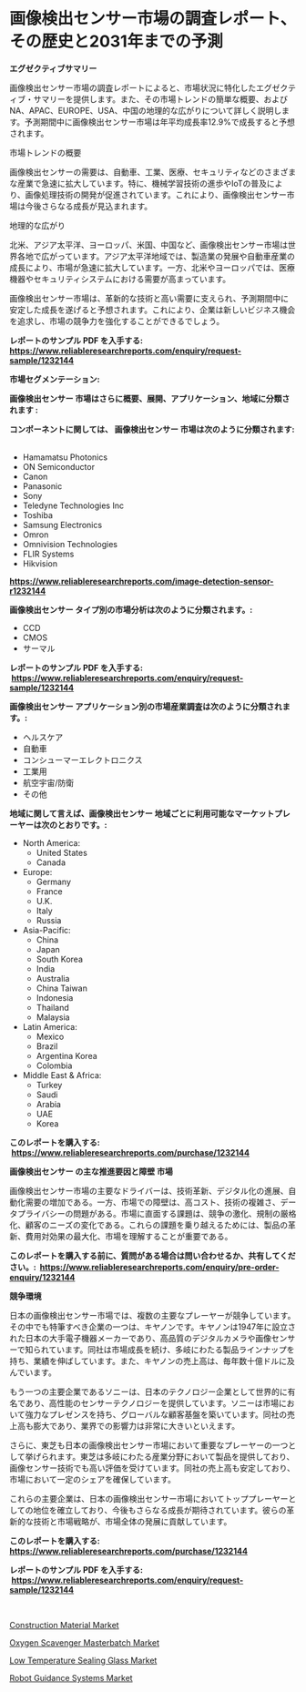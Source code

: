 <p><h1>画像検出センサー市場の調査レポート、その歴史と2031年までの予測</h1></p><p><strong>エグゼクティブサマリー</strong></p>
<p><p>画像検出センサー市場の調査レポートによると、市場状況に特化したエグゼクティブ・サマリーを提供します。また、その市場トレンドの簡単な概要、およびNA、APAC、EUROPE、USA、中国の地理的な広がりについて詳しく説明します。予測期間中に画像検出センサー市場は年平均成長率12.9%で成長すると予想されます。</p><p>市場トレンドの概要</p><p>画像検出センサーの需要は、自動車、工業、医療、セキュリティなどのさまざまな産業で急速に拡大しています。特に、機械学習技術の進歩やIoTの普及により、画像処理技術の開発が促進されています。これにより、画像検出センサー市場は今後さらなる成長が見込まれます。</p><p>地理的な広がり</p><p>北米、アジア太平洋、ヨーロッパ、米国、中国など、画像検出センサー市場は世界各地で広がっています。アジア太平洋地域では、製造業の発展や自動車産業の成長により、市場が急速に拡大しています。一方、北米やヨーロッパでは、医療機器やセキュリティシステムにおける需要が高まっています。</p><p>画像検出センサー市場は、革新的な技術と高い需要に支えられ、予測期間中に安定した成長を遂げると予想されます。これにより、企業は新しいビジネス機会を追求し、市場の競争力を強化することができるでしょう。</p></p>
<p><strong>レポートのサンプル PDF を入手する: <a href="https://www.reliableresearchreports.com/enquiry/request-sample/1232144">https://www.reliableresearchreports.com/enquiry/request-sample/1232144</a></strong></p>
<p><strong>市場セグメンテーション:</strong></p>
<p><strong> 画像検出センサー 市場はさらに概要、展開、アプリケーション、地域に分類されます :</strong></p>
<p><strong>コンポーネントに関しては、 画像検出センサー 市場は次のように分類されます: &nbsp;</strong></p>
<p><ul><li>Hamamatsu Photonics</li><li>ON Semiconductor</li><li>Canon</li><li>Panasonic</li><li>Sony</li><li>Teledyne Technologies Inc</li><li>Toshiba</li><li>Samsung Electronics</li><li>Omron</li><li>Omnivision Technologies</li><li>FLIR Systems</li><li>Hikvision</li></ul></p>
<p><strong><a href="https://www.reliableresearchreports.com/image-detection-sensor-r1232144">https://www.reliableresearchreports.com/image-detection-sensor-r1232144</a></strong></p>
<p><strong> 画像検出センサー タイプ別の市場分析は次のように分類されます。:</strong></p>
<p><ul><li>CCD</li><li>CMOS</li><li>サーマル</li></ul></p>
<p><strong>レポートのサンプル PDF を入手する: &nbsp;<a href="https://www.reliableresearchreports.com/enquiry/request-sample/1232144">https://www.reliableresearchreports.com/enquiry/request-sample/1232144</a></strong></p>
<p><strong> 画像検出センサー アプリケーション別の市場産業調査は次のように分類されます。:</strong></p>
<p><ul><li>ヘルスケア</li><li>自動車</li><li>コンシューマーエレクトロニクス</li><li>工業用</li><li>航空宇宙/防衛</li><li>その他</li></ul></p>
<p><strong>地域に関して言えば、画像検出センサー 地域ごとに利用可能なマーケットプレーヤーは次のとおりです。:</strong></p>
<p><ul>
    <li>
        North America:
        <ul>
            <li>United States</li>
            <li>Canada</li>
        </ul>
    </li>
    <li>
        Europe:
        <ul>
            <li>Germany</li>
            <li>France</li>
            <li>U.K.</li>
            <li>Italy</li>
            <li>Russia</li>
        </ul>
    </li>
    <li>
        Asia-Pacific:
        <ul>
            <li>China</li>
            <li>Japan</li>
            <li>South Korea</li>
            <li>India</li>
            <li>Australia</li>
            <li>China Taiwan</li>
            <li>Indonesia</li>
            <li>Thailand</li>
            <li>Malaysia</li>
        </ul>
    </li>
    <li>
        Latin America:
        <ul>
            <li>Mexico</li>
            <li>Brazil</li>
            <li>Argentina Korea</li>
            <li>Colombia</li>
        </ul>
    </li>
    <li>
        Middle East & Africa:
        <ul>
            <li>Turkey</li>
            <li>Saudi</li>
            <li>Arabia</li>
            <li>UAE</li>
            <li>Korea</li>
        </ul>
    </li>
    </ul></p>
<p><strong>このレポートを購入する: &nbsp;<a href="https://www.reliableresearchreports.com/purchase/1232144">https://www.reliableresearchreports.com/purchase/1232144</a></strong></p>
<p><strong>画像検出センサー の主な推進要因と障壁 市場</strong></p>
<p><p>画像検出センサー市場の主要なドライバーは、技術革新、デジタル化の進展、自動化需要の増加である。一方、市場での障壁は、高コスト、技術の複雑さ、データプライバシーの問題がある。市場に直面する課題は、競争の激化、規制の厳格化、顧客のニーズの変化である。これらの課題を乗り越えるためには、製品の革新、費用対効果の最大化、市場を理解することが重要である。</p></p>
<p><strong>このレポートを購入する前に、質問がある場合は問い合わせるか、共有してください。:&nbsp; <a href="https://www.reliableresearchreports.com/enquiry/pre-order-enquiry/1232144">https://www.reliableresearchreports.com/enquiry/pre-order-enquiry/1232144</a></strong></p>
<p><strong>競争環境</strong></p>
<p><p>日本の画像検出センサー市場では、複数の主要なプレーヤーが競争しています。その中でも特筆すべき企業の一つは、キヤノンです。キヤノンは1947年に設立された日本の大手電子機器メーカーであり、高品質のデジタルカメラや画像センサーで知られています。同社は市場成長を続け、多岐にわたる製品ラインナップを持ち、業績を伸ばしています。また、キヤノンの売上高は、毎年数十億ドルに及んでいます。</p><p>もう一つの主要企業であるソニーは、日本のテクノロジー企業として世界的に有名であり、高性能のセンサーテクノロジーを提供しています。ソニーは市場において強力なプレゼンスを持ち、グローバルな顧客基盤を築いています。同社の売上高も膨大であり、業界での影響力は非常に大きいといえます。</p><p>さらに、東芝も日本の画像検出センサー市場において重要なプレーヤーの一つとして挙げられます。東芝は多岐にわたる産業分野において製品を提供しており、画像センサー技術でも高い評価を受けています。同社の売上高も安定しており、市場において一定のシェアを確保しています。</p><p>これらの主要企業は、日本の画像検出センサー市場においてトッププレーヤーとしての地位を確立しており、今後もさらなる成長が期待されています。彼らの革新的な技術と市場戦略が、市場全体の発展に貢献しています。</p></p>
<p><strong>このレポートを購入する: &nbsp; <a href="https://www.reliableresearchreports.com/purchase/1232144">https://www.reliableresearchreports.com/purchase/1232144</a></strong></p>
<p><strong>レポートのサンプル PDF を入手する: &nbsp;<a href="https://www.reliableresearchreports.com/enquiry/request-sample/1232144">https://www.reliableresearchreports.com/enquiry/request-sample/1232144</a></strong><strong></strong></p>
<p>&nbsp;</p>
<p><p><a href="https://unruly-ladybug-44b.notion.site/Construction-Material-Market-Dynamics-2024-2031-Also-about-Its-Market-Trends-Projections-and-Oppo-5e1d5743186c4f45b423c14819103fea">Construction Material Market</a></p><p><a href="https://meowing-lemming-dd3.notion.site/Insights-into-Oxygen-Scavenger-Masterbatch-Market-Size-Analysing-Market-Share-Trends-and-Growth-f-3c2fc78df3914f778749007fcfe0f4be">Oxygen Scavenger Masterbatch Market</a></p><p><a href="https://shimmer-gardenia-37a.notion.site/Low-Temperature-Sealing-Glass-Market-Research-Report-Unlocks-Analysis-on-the-Market-Financial-Status-50caa916a42d4aaab8fa5c066e9a9142">Low Temperature Sealing Glass Market</a></p><p><a href="https://view.publitas.com/reportprime-1/robot-guidance-systems-market-size-reflecting-a-forecast-till-2031-market-by-type-by-application-and-by-geography/">Robot Guidance Systems Market</a></p></p>